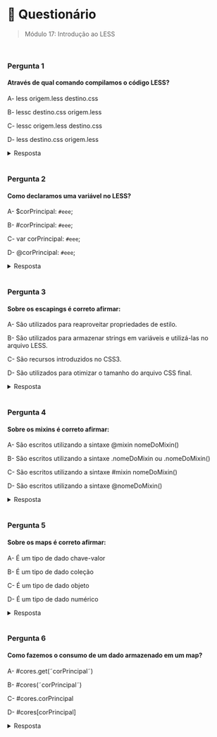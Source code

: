 # 📌 Questionário
> Módulo 17: Introdução ao LESS

<br>

### Pergunta 1
#### Através de qual comando compilamos o código LESS?
A- less origem.less destino.css

B- lessc destino.css origem.less

C- lessc origem.less destino.css

D- less destino.css origem.less

<details>
    <summary>Resposta</summary>

    lessc origem.less destino.css
    
    A opção correta é "lessc origem.less destino.css". Esse comando para compilar código LESS segue a sintaxe padrão do LESS, onde origem.less é o arquivo LESS que você deseja compilar e destino.css é o nome do arquivo de saída que conterá o código CSS gerado a partir do código LESS. Essa é a ordem típica dos argumentos em comandos de compilação: primeiro você especifica o arquivo de origem e depois o arquivo de destino. Portanto, o comando deve refletir essa ordem para funcionar corretamente.
</details>

<br>

### Pergunta 2
#### Como declaramos uma variável no LESS?
A- $corPrincipal: ``#eee``;

B- #corPrincipal: ``#eee``;

C- var corPrincipal: ``#eee``;

D- @corPrincipal: ``#eee``;

<details>
    <summary>Resposta</summary>
    
    @corPrincipal: ``#eee``
    
    A declaração correta de uma variável no LESS segue a convenção de usar "@" antes do nome da variável. Isso é uma convenção de sintaxe na linguagem LESS para diferenciar variáveis de outros elementos CSS, como seletores e propriedades. Ao utilizar o símbolo "@", o LESS reconhece que você está criando uma variável e a associa ao valor especificado. Essa sintaxe ajuda a tornar o código mais legível e facilita a manutenção do código, uma vez que você pode reutilizar o valor da variável em vários lugares do seu código LESS.
</details>

<br>


### Pergunta 3
#### Sobre os escapings é correto afirmar:
A- São utilizados para reaproveitar propriedades de estilo.

B- São utilizados para armazenar strings em variáveis e utilizá-las no arquivo LESS.

C- São recursos introduzidos no CSS3.

D- São utilizados para otimizar o tamanho do arquivo CSS final.

<details>
    <summary>Resposta</summary>
    
    São utilizados para armazenar strings em variáveis e utilizá-las no arquivo LESS.

    A alternativa correta "São utilizados para armazenar strings em variáveis e utilizá-las no arquivo LESS." Em LESS, os escapings são utilizados para armazenar strings (sequências de caracteres) em variáveis. Com isso, é possível reutilizar essas strings em várias partes do arquivo LESS, facilitando a manutenção e a escrita do código. O escaping é representado pelo símbolo "~" seguido da string a ser armazenada em uma variável.
</details>

<br>

### Pergunta 4
#### Sobre os mixins é correto afirmar:
A- São escritos utilizando a sintaxe @mixin nomeDoMixin()

B- São escritos utilizando a sintaxe .nomeDoMixin ou .nomeDoMixin()

C- São escritos utilizando a sintaxe #mixin nomeDoMixin()

D- São escritos utilizando a sintaxe @nomeDoMixin()

<details>
    <summary>Resposta</summary>
    
    São escritos utilizando a sintaxe .nomeDoMixin().

    A resposta correta é "São escritos utilizando a sintaxe .nomeDoMixin()." Como apresentado na aula, mixins são definidos usando a notação de ponto, o nome do mixin. Os mixins permitem reutilizar e compartilhar blocos de código CSS em várias partes de um projeto. São especialmente úteis para evitar a duplicação de código e para criar estilos consistentes em um site ou aplicativo da web.
</details>

<br>

### Pergunta 5
#### Sobre os maps é correto afirmar:
A- É um tipo de dado chave-valor

B- É um tipo de dado coleção

C- É um tipo de dado objeto

D- É um tipo de dado numérico

<details>
    <summary>Resposta</summary>
    
    É um tipo de dado chave-valor

    A resposta correta é" É um tipo de dado chave-valor". Os maps no LESS são uma estrutura de dados que associa chaves (nomes) a valores, funcionando como um dicionário de pares chave-valor.
</details>

<br>

### Pergunta 6
#### Como fazemos o consumo de um dado armazenado em um map?
A- #cores.get(˜corPrincipal˜)

B- #cores(˜corPrincipal˜)

C- #cores.corPrincipal

D- #cores[corPrincipal]

<details>
    <summary>Resposta</summary>
    
    #cores[corPrincipal]

    A resposta correta é"#cores[corPrincipal]", pois essa é a forma correta de consumir um dado armazenado em um map porque nos mapas do LESS, os valores são acessados usando colchetes []. Quando você quer acessar um valor específico dentro de um mapa, você usa o nome do mapa seguido pelos colchetes contendo a chave (neste caso, corPrincipal) para acessar o valor associado a essa chave dentro do mapa. Por exemplo, se você tiver um mapa chamado cores e quiser acessar o valor associado à chave corPrincipal, você fará isso da seguinte maneira: #cores[corPrincipal].
</details>

